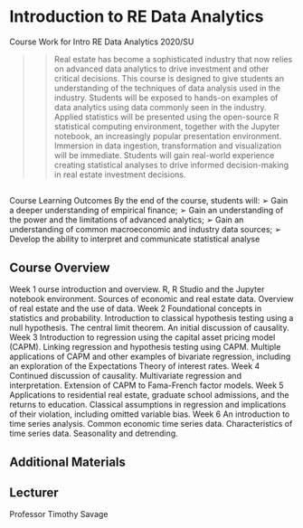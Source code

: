 # Introduction to RE Data Analytics
Course Work for Intro RE Data Analytics 2020/SU

>> Real estate has become a sophisticated industry that now relies on advanced data analytics to drive investment and other critical decisions.  This course is designed to give students an understanding of the techniques of data analysis used in the industry.  Students will be exposed to hands-on examples of data analytics using data commonly seen in the industry.  Applied statistics will be presented using the open-source R statistical computing environment, together with the Jupyter notebook, an increasingly popular presentation environment.  Immersion in data ingestion, transformation and visualization will be immediate.  Students will gain real-world experience creating statistical analyses to drive informed decision-making in real estate investment decisions.

##
Course Learning Outcomes
By the end of the course, students will:
➢ Gain a deeper understanding of empirical finance;
➢ Gain an understanding of the power and the limitations of advanced analytics;
➢ Gain an understanding of common macroeconomic and industry data sources;
➢ Develop the ability to interpret and communicate statistical analyse

## Course Overview

Week 1 
ourse introduction and overview. R, R Studio and the Jupyter notebook
environment. Sources of economic and real estate data. Overview of real estate
and the use of data.
Week 2 
Foundational concepts in statistics and probability. Introduction to classical
hypothesis testing using a null hypothesis. The central limit theorem. An initial
discussion of causality.
Week 3 
Introduction to regression using the capital asset pricing model (CAPM).
Linking regression and hypothesis testing using CAPM. Multiple applications of
CAPM and other examples of bivariate regression, including an exploration of
the Expectations Theory of interest rates.
Week 4 
Continued discussion of causality. Multivariate regression and interpretation.
Extension of CAPM to Fama-French factor models.
Week 5 
Applications to residential real estate, graduate school admissions, and the
returns to education. Classical assumptions in regression and implications of
their violation, including omitted variable bias.
Week 6 
An introduction to time series analysis. Common economic time series data.
Characteristics of time series data. Seasonality and detrending.

## Additional Materials

## Lecturer
Professor Timothy Savage
